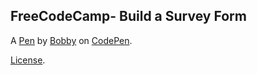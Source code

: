 FreeCodeCamp- Build a Survey Form
---------------------------------


A [Pen](https://codepen.io/rjmjr/pen/YzXdZya) by [Bobby](https://codepen.io/rjmjr) on [CodePen](https://codepen.io).

[License](https://codepen.io/rjmjr/pen/YzXdZya/license).